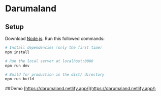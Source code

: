 # Darumaland

## Setup
Download [Node.js](https://nodejs.org/en/download/).
Run this followed commands:

``` bash
# Install dependencies (only the first time)
npm install

# Run the local server at localhost:8080
npm run dev

# Build for production in the dist/ directory
npm run build
```

##Demo
[https://darumaland.netlify.app/](https://darumaland.netlify.app/)

